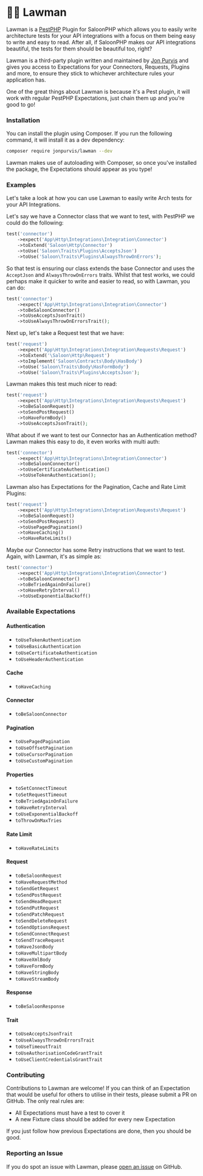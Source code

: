 #  👮‍♂️ Lawman

Lawman is a [PestPHP](https://pestphp.com/) Plugin for SaloonPHP which allows you to easily write 
architecture tests for your API integrations with a focus on them being easy 
to write and easy to read. After all, if SaloonPHP makes our API integrations 
beautiful, the tests for them should be beautiful too, right?

Lawman is a third-party plugin written and maintained by 
[Jon Purvis](https://twitter.com/JonPurvis_) and gives you access to 
Expectations for your Connectors, Requests, Plugins and more, to ensure they 
stick to whichever architecture rules your application has.

One of the great things about Lawman is because it's a Pest plugin, it will 
work with regular PestPHP Expectations, just chain them up and you're good 
to go!

### Installation

You can install the plugin using Composer. If you run the following command, 
it will install it as a dev dependency:

```bash
composer require jonpurvis/lawman --dev
```

Lawman makes use of autoloading with Composer, so once you've installed the 
package, the Expectations should appear as you type!

### Examples

Let's take a look at how you can use Lawman to easily write Arch tests for your
API Integrations.

Let's say we have a Connector class that we want to test, with PestPHP we could
do the following:

```php
test('connector')
    ->expect('App\Http\Integrations\Integration\Connector')
    ->toExtend('Saloon\Http\Connector')
    ->toUse('Saloon\Traits\Plugins\AcceptsJson')
    ->toUse('Saloon\Traits\Plugins\AlwaysThrowOnErrors');
```

So that test is ensuring our class extends the base Connector and uses the 
`AcceptJson` and `AlwaysThrowOnErrors` traits. Whilst that test works, we 
could perhaps make it quicker to write and easier to read, so with Lawman, 
you can do:

```php
test('connector')
    ->expect('App\Http\Integrations\Integration\Connector')
    ->toBeSaloonConnector()
    ->toUseAcceptsJsonTrait()
    ->toUseAlwaysThrowOnErrorsTrait();
```

Next up, let's take a Request test that we have:

```php
test('request')
    ->expect('App\Http\Integrations\Integration\Requests\Request')
    ->toExtend('\Saloon\Http\Request')
    ->toImplement('Saloon\Contracts\Body\HasBody')
    ->toUse('Saloon\Traits\Body\HasFormBody')
    ->toUse('Saloon\Traits\Plugins\AcceptsJson');
```

Lawman makes this test much nicer to read:

```php
test('request')
    ->expect('App\Http\Integrations\Integration\Requests\Request')
    ->toBeSaloonRequest()
    ->toSendPostRequest()
    ->toHaveFormBody()
    ->toUseAcceptsJsonTrait();
```

What about if we want to test our Connector has an Authentication method? 
Lawman makes this easy to do, it even works with multi auth:

```php
test('connector')
    ->expect('App\Http\Integrations\Integration\Connector')
    ->toBeSaloonConnector()
    ->toUseCertificateAuthentication()
    ->toUseTokenAuthentication();
```

Lawman also has Expectations for the Pagination, Cache and Rate Limit Plugins:

```php
test('request')
    ->expect('App\Http\Integrations\Integration\Requests\Request')
    ->toBeSaloonRequest()
    ->toSendPostRequest()
    ->toUsePagedPagination()
    ->toHaveCaching()
    ->toHaveRateLimits()
```

Maybe our Connector has some Retry instructions that we want to test. Again, 
with Lawman, it's as simple as:

```php
test('connector')
    ->expect('App\Http\Integrations\Integration\Connector')
    ->toBeSaloonConnector()
    ->toBeTriedAgainOnFailure()
    ->toHaveRetryInterval()
    ->toUseExponentialBackoff()
```

### Available Expectations

#### Authentication

- `toUseTokenAuthentication`
- `toUseBasicAuthentication`
- `toUseCertificateAuthentication`
- `toUseHeaderAuthentication`

#### Cache

- `toHaveCaching`

#### Connector

- `toBeSaloonConnector`

#### Pagination

- `toUsePagedPagination`
- `toUseOffsetPagination`
- `toUseCursorPagination`
- `toUseCustomPagination`

#### Properties

- `toSetConnectTimeout`
- `toSetRequestTimeout`
- `toBeTriedAgainOnFailure`
- `toHaveRetryInterval`
- `toUseExponentialBackoff`
- `toThrowOnMaxTries`

#### Rate Limit

- `toHaveRateLimits`

#### Request

- `toBeSaloonRequest`
- `toHaveRequestMethod`
- `toSendGetRequest`
- `toSendPostRequest`
- `toSendHeadRequest`
- `toSendPutRequest`
- `toSendPatchRequest`
- `toSendDeleteRequest`
- `toSendOptionsRequest`
- `toSendConnectRequest`
- `toSendTraceRequest`
- `toHaveJsonBody`
- `toHaveMultipartBody`
- `toHaveXmlBody`
- `toHaveFormBody`
- `toHaveStringBody`
- `toHaveStreamBody`

#### Response

- `toBeSaloonResponse`

#### Trait

- `toUseAcceptsJsonTrait`
- `toUseAlwaysThrowOnErrorsTrait`
- `toUseTimeoutTrait`
- `toUseAuthorisationCodeGrantTrait`
- `toUseClientCredentialsGrantTrait`

### Contributing

Contributions to Lawman are welcome! If you can think of an Expectation that
would be useful for others to utilise in their tests, please submit a PR on 
GitHub. The only real rules are:

- All Expectations must have a test to cover it
- A new Fixture class should be added for every new Expectation

If you just follow how previous Expectations are done, then you should be good.

### Reporting an Issue

If you do spot an issue with Lawman, please 
[open an issue](https://github.com/JonPurvis/lawman/issues) on GitHub. 